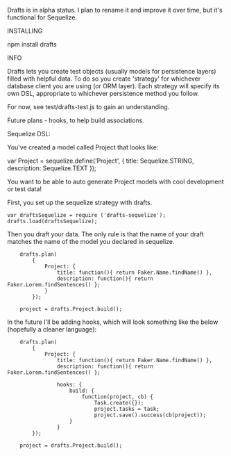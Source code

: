 Drafts is in alpha status. I plan to rename it and improve it over time, but it's functional for Sequelize.

INSTALLING

npm install drafts

INFO

Drafts lets you create test objects (usually models for persistence layers) filled with helpful data. To do so you create 'strategy' for whichever database client you are using (or ORM layer). Each strategy will specify its own DSL, appropriate to whichever persistence method you follow.


For now, see test/drafts-test.js to gain an understanding.

Future plans - hooks, to help build associations.


Sequelize DSL:

You've created a model called Project that looks like:

var Project = sequelize.define('Project', {
  title: Sequelize.STRING,
  description: Sequelize.TEXT
});

You want to be able to auto generate Project models with cool development or test data!

First, you set up the sequelize strategy with drafts.

```
var draftsSequelize = require ('drafts-sequelize');
drafts.load(draftsSequelize);
```

Then you draft your data. The only rule is that the name of your draft matches the name of the model you declared in sequelize.

```
	drafts.plan(
		{
			Project: {
				title: function(){ return Faker.Name.findName() },
				description: function(){ return Faker.Lorem.findSentences() };
 			}
 		});

	project = drafts.Project.build();

```


In the future I'll be adding hooks, which will look something like the below (hopefully a cleaner language):

```
	drafts.plan(
		{
			Project: {
				title: function(){ return Faker.Name.findName() },
				description: function(){ return Faker.Lorem.findSentences() };

				hooks: {
					build: {
						function(project, cb) {
							Task.create({});
							project.tasks = task;
							project.save().success(cb(project));
					}
				}
 		});

	project = drafts.Project.build();

```